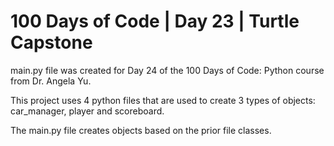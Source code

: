 # 100 Days of Code | Day 23 | Turtle Capstone

main.py file was created for Day 24 of the 100 Days of Code: Python course from Dr. Angela Yu. 

This project uses 4 python files that are used to create 3 types of objects: car_manager, player and scoreboard.

The main.py file creates objects based on the prior file classes.
